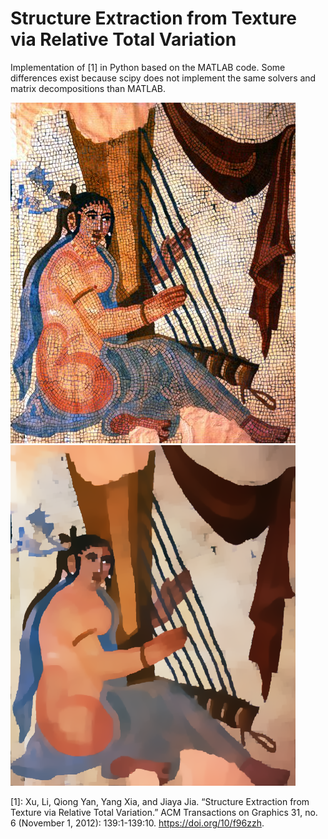 # Structure Extraction from Texture via Relative Total Variation

Implementation of [1] in Python based on the MATLAB code.
Some differences exist because scipy does not implement the same solvers and matrix decompositions than MATLAB.

![](imgs/Bishapur_zan.jpg)
![](imgs/Bishapur_smoothed.png)

[1]: Xu, Li, Qiong Yan, Yang Xia, and Jiaya Jia. “Structure Extraction from Texture via Relative Total Variation.” ACM Transactions on Graphics 31, no. 6 (November 1, 2012): 139:1-139:10. https://doi.org/10/f96zzh.
